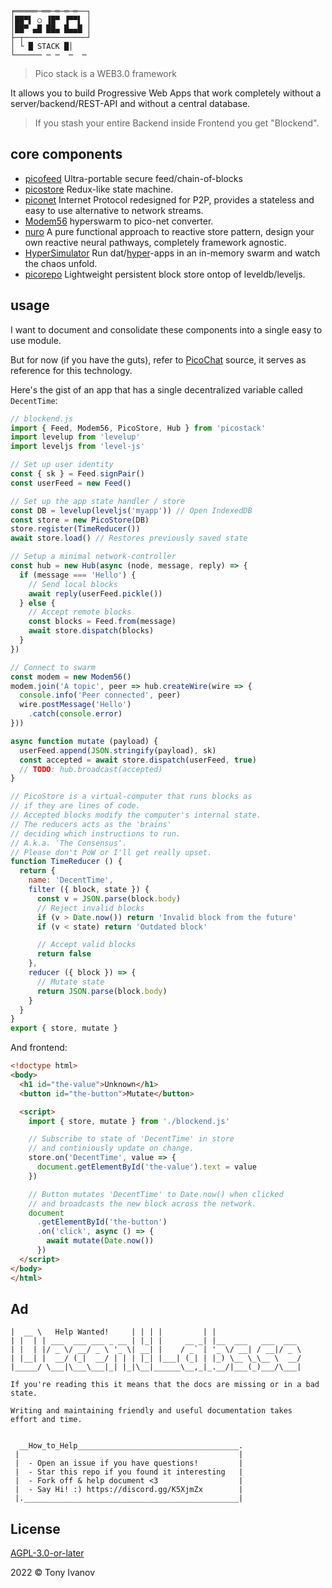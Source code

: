 ```
╒═════─══─═─═─═──┐
│██▀▌ ○ ▐█▀ ▐▀▀▌ │
│██▀ ▄█ ██▄ █▄▄█ │
├─┬──────────────┘
│ └ █ STACK █│
└────── ─ ─  ─  ─
```

> Pico stack is a WEB3.0 framework

It allows you to build Progressive Web Apps that work completely without a server/backend/REST-API and without a central database.

> If you stash your entire Backend inside Frontend you get "Blockend".

## core components

- [picofeed](https://github.com/telamon/picofeed) Ultra-portable secure feed/chain-of-blocks
- [picostore](https://github.com/telamon/picostore) Redux-like state machine.
- [piconet](https://github.com/telamon/piconet) Internet Protocol redesigned for P2P, provides a stateless and easy to use alternative to network streams.
- [Modem56](https://github.com/telamon/picochat/blob/master/modem56.js) hyperswarm to pico-net converter.
- [nuro](https://github.com/telamon/piconuro) A pure functional approach to reactive store pattern, design your own reactive neural pathways, completely framework agnostic.
- [HyperSimulator](https://github.com/telamon/hyper-simulator) Run dat/[hyper](https://hypercore-protocol.org/)-apps in an in-memory swarm and watch the chaos unfold.
- [picorepo](https://github.com/telamon/picorepo) Lightweight persistent block store ontop of leveldb/leveljs.

## usage

I want to document and consolidate these components into a single easy to use module.

But for now (if you have the guts), refer to [PicoChat](https://github.com/telamon/picochat/) source, it serves as reference for this technology.

Here's the gist of an app that
has a single decentralized variable called `DecentTime`:

```js
// blockend.js
import { Feed, Modem56, PicoStore, Hub } from 'picostack'
import levelup from 'levelup'
import leveljs from 'level-js'

// Set up user identity
const { sk } = Feed.signPair()
const userFeed = new Feed()

// Set up the app state handler / store
const DB = levelup(leveljs('myapp')) // Open IndexedDB
const store = new PicoStore(DB)
store.register(TimeReducer())
await store.load() // Restores previously saved state

// Setup a minimal network-controller
const hub = new Hub(async (node, message, reply) => {
  if (message === 'Hello') {
    // Send local blocks
    await reply(userFeed.pickle())
  } else {
    // Accept remote blocks
    const blocks = Feed.from(message)
    await store.dispatch(blocks)
  }
})

// Connect to swarm
const modem = new Modem56()
modem.join('A topic', peer => hub.createWire(wire => {
  console.info('Peer connected', peer)
  wire.postMessage('Hello')
    .catch(console.error)
}))

async function mutate (payload) {
  userFeed.append(JSON.stringify(payload), sk)
  const accepted = await store.dispatch(userFeed, true)
  // TODO: hub.broadcast(accepted)
}

// PicoStore is a virtual-computer that runs blocks as
// if they are lines of code.
// Accepted blocks modify the computer's internal state.
// The reducers acts as the 'brains'
// deciding which instructions to run.
// A.k.a. 'The Consensus'.
// Please don't PoW or I'll get really upset.
function TimeReducer () {
  return {
    name: 'DecentTime',
    filter ({ block, state }) {
      const v = JSON.parse(block.body)
      // Reject invalid blocks
      if (v > Date.now()) return 'Invalid block from the future'
      if (v < state) return 'Outdated block'

      // Accept valid blocks
      return false
    },
    reducer ({ block }) => {
      // Mutate state
      return JSON.parse(block.body)
    }
  }
}
export { store, mutate }
```

And frontend:

```html
<!doctype html>
<body>
  <h1 id="the-value">Unknown</h1>
  <button id="the-button">Mutate</button>

  <script>
    import { store, mutate } from './blockend.js'

    // Subscribe to state of 'DecentTime' in store
    // and continiously update on change.
    store.on('DecentTime', value => {
      document.getElementById('the-value').text = value
    })

    // Button mutates 'DecentTime' to Date.now() when clicked
    // and broadcasts the new block across the network.
    document
      .getElementById('the-button')
      .on('click', async () => {
        await mutate(Date.now())
      })
  </script>
</body>
</html>
```

## Ad

```ad
|  __ \   Help Wanted!     | | | |         | |
| |  | | ___  ___ ___ _ __ | |_| |     __ _| |__  ___   ___  ___
| |  | |/ _ \/ __/ _ \ '_ \| __| |    / _` | '_ \/ __| / __|/ _ \
| |__| |  __/ (_|  __/ | | | |_| |___| (_| | |_) \__ \_\__ \  __/
|_____/ \___|\___\___|_| |_|\__|______\__,_|_.__/|___(_)___/\___|

If you're reading this it means that the docs are missing or in a bad state.

Writing and maintaining friendly and useful documentation takes
effort and time.


  __How_to_Help____________________________________.
 |                                                 |
 |  - Open an issue if you have questions!         |
 |  - Star this repo if you found it interesting   |
 |  - Fork off & help document <3                  |
 |  - Say Hi! :) https://discord.gg/K5XjmZx        |
 |.________________________________________________|
```

## License

[AGPL-3.0-or-later](./LICENSE)

2022 © Tony Ivanov
